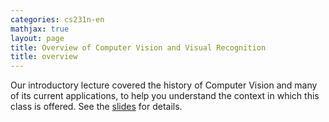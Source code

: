 ```yaml
---
categories: cs231n-en
mathjax: true
layout: page
title: Overview of Computer Vision and Visual Recognition
title: overview
---
```




Our introductory lecture covered the history of Computer Vision and many of its current applications, to help you understand the context in which this class is offered. See the [slides](http://vision.stanford.edu/teaching/cs231n/slides/lecture1.pdf) for details.
